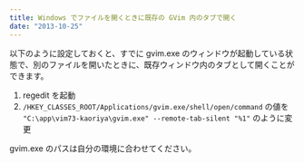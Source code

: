 ```yaml
---
title: Windows でファイルを開くときに既存の GVim 内のタブで開く
date: "2013-10-25"
---
```


以下のように設定しておくと、すでに gvim.exe のウィンドウが起動している状態で、別のファイルを開いたときに、既存ウィンドウ内のタブとして開くことができます。

1. regedit を起動
2. `/HKEY_CLASSES_ROOT/Applications/gvim.exe/shell/open/command` の値を `"C:\app\vim73-kaoriya\gvim.exe" --remote-tab-silent "%1"` のように変更

gvim.exe のパスは自分の環境に合わせてください。
